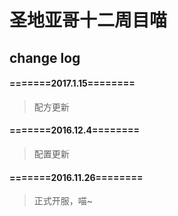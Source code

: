 # 圣地亚哥十二周目喵
## change log
#### =======2017.1.15========
> 配方更新

#### =======2016.12.4========
> 配置更新

#### =======2016.11.26========
> 正式开服，喵~
